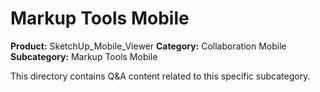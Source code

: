 # Markup Tools Mobile

**Product:** SketchUp_Mobile_Viewer
**Category:** Collaboration Mobile
**Subcategory:** Markup Tools Mobile

This directory contains Q&A content related to this specific subcategory.
